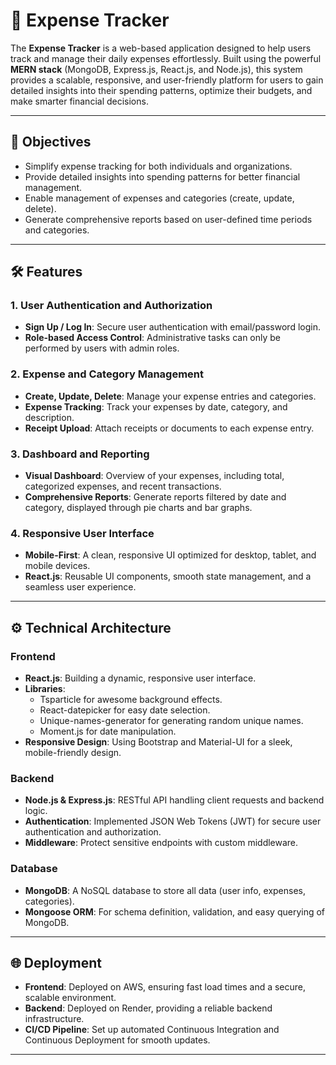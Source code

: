# 🏦 Expense Tracker

The **Expense Tracker** is a web-based application designed to help users track and manage their daily expenses effortlessly. Built using the powerful **MERN stack** (MongoDB, Express.js, React.js, and Node.js), this system provides a scalable, responsive, and user-friendly platform for users to gain detailed insights into their spending patterns, optimize their budgets, and make smarter financial decisions.

---

## 🎯 Objectives

- Simplify expense tracking for both individuals and organizations.
- Provide detailed insights into spending patterns for better financial management.
- Enable management of expenses and categories (create, update, delete).
- Generate comprehensive reports based on user-defined time periods and categories.

---

## 🛠️ Features

### 1. User Authentication and Authorization
- **Sign Up / Log In**: Secure user authentication with email/password login.
- **Role-based Access Control**: Administrative tasks can only be performed by users with admin roles.

### 2. Expense and Category Management
- **Create, Update, Delete**: Manage your expense entries and categories.
- **Expense Tracking**: Track your expenses by date, category, and description.
- **Receipt Upload**: Attach receipts or documents to each expense entry.

### 3. Dashboard and Reporting
- **Visual Dashboard**: Overview of your expenses, including total, categorized expenses, and recent transactions.
- **Comprehensive Reports**: Generate reports filtered by date and category, displayed through pie charts and bar graphs.

### 4. Responsive User Interface
- **Mobile-First**: A clean, responsive UI optimized for desktop, tablet, and mobile devices.
- **React.js**: Reusable UI components, smooth state management, and a seamless user experience.

---

## ⚙️ Technical Architecture

### Frontend
- **React.js**: Building a dynamic, responsive user interface.
- **Libraries**:
  - Tsparticle for awesome background effects.
  - React-datepicker for easy date selection.
  - Unique-names-generator for generating random unique names.
  - Moment.js for date manipulation.
- **Responsive Design**: Using Bootstrap and Material-UI for a sleek, mobile-friendly design.

### Backend
- **Node.js & Express.js**: RESTful API handling client requests and backend logic.
- **Authentication**: Implemented JSON Web Tokens (JWT) for secure user authentication and authorization.
- **Middleware**: Protect sensitive endpoints with custom middleware.

### Database
- **MongoDB**: A NoSQL database to store all data (user info, expenses, categories).
- **Mongoose ORM**: For schema definition, validation, and easy querying of MongoDB.

---

## 🌐 Deployment

- **Frontend**: Deployed on AWS, ensuring fast load times and a secure, scalable environment.
- **Backend**: Deployed on Render, providing a reliable backend infrastructure.
- **CI/CD Pipeline**: Set up automated Continuous Integration and Continuous Deployment for smooth updates.

---
